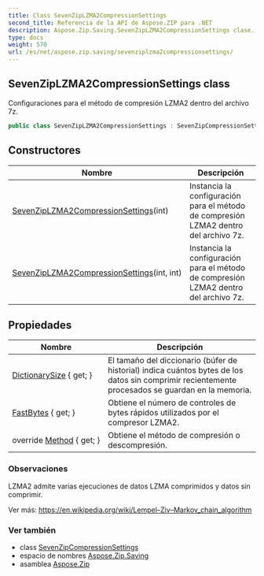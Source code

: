 ```yaml
---
title: Class SevenZipLZMA2CompressionSettings
second_title: Referencia de la API de Aspose.ZIP para .NET
description: Aspose.Zip.Saving.SevenZipLZMA2CompressionSettings clase. Configuraciones para el método de compresión LZMA2 dentro del archivo 7z.
type: docs
weight: 570
url: /es/net/aspose.zip.saving/sevenziplzma2compressionsettings/
---
```

## SevenZipLZMA2CompressionSettings class

Configuraciones para el método de compresión LZMA2 dentro del archivo 7z.

```csharp
public class SevenZipLZMA2CompressionSettings : SevenZipCompressionSettings
```

## Constructores

| Nombre | Descripción |
| --- | --- |
| [SevenZipLZMA2CompressionSettings](sevenziplzma2compressionsettings/#constructor)(int) | Instancia la configuración para el método de compresión LZMA2 dentro del archivo 7z. |
| [SevenZipLZMA2CompressionSettings](sevenziplzma2compressionsettings/#constructor_1)(int, int) | Instancia la configuración para el método de compresión LZMA2 dentro del archivo 7z. |

## Propiedades

| Nombre | Descripción |
| --- | --- |
| [DictionarySize](../../aspose.zip.saving/sevenziplzma2compressionsettings/dictionarysize/) { get; } | El tamaño del diccionario (búfer de historial) indica cuántos bytes de los datos sin comprimir recientemente procesados se guardan en la memoria. |
| [FastBytes](../../aspose.zip.saving/sevenziplzma2compressionsettings/fastbytes/) { get; } | Obtiene el número de controles de bytes rápidos utilizados por el compresor LZMA2. |
| override [Method](../../aspose.zip.saving/sevenziplzma2compressionsettings/method/) { get; } | Obtiene el método de compresión o descompresión. |

### Observaciones

LZMA2 admite varias ejecuciones de datos LZMA comprimidos y datos sin comprimir.

Ver más: https://en.wikipedia.org/wiki/Lempel–Ziv–Markov_chain_algorithm

### Ver también

* class [SevenZipCompressionSettings](../sevenzipcompressionsettings/)
* espacio de nombres [Aspose.Zip.Saving](../../aspose.zip.saving/)
* asamblea [Aspose.Zip](../../)


